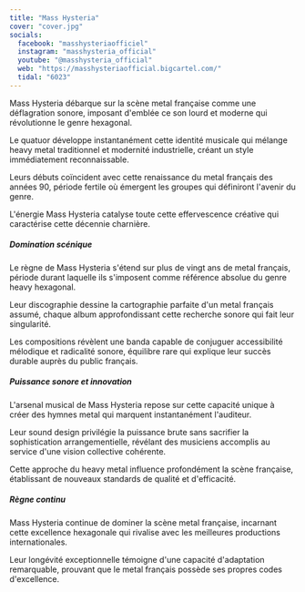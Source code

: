 ```yaml
---
title: "Mass Hysteria"
cover: "cover.jpg"
socials:
  facebook: "masshysteriaofficiel"
  instagram: "masshysteria_official"
  youtube: "@masshysteria_official"
  web: "https://masshysteriaofficial.bigcartel.com/"
  tidal: "6023"
---
```


Mass Hysteria débarque sur la scène metal française comme une déflagration sonore, imposant d'emblée ce son lourd et
moderne qui révolutionne le genre hexagonal.

Le quatuor développe instantanément cette identité musicale qui mélange heavy metal traditionnel et modernité
industrielle, créant un style immédiatement reconnaissable.

Leurs débuts coïncident avec cette renaissance du metal français des années 90, période fertile où émergent les groupes
qui définiront l'avenir du genre.

L'énergie Mass Hysteria catalyse toute cette effervescence créative qui caractérise cette décennie charnière.

##### Domination scénique

Le règne de Mass Hysteria s'étend sur plus de vingt ans de metal français, période durant laquelle ils s'imposent comme
référence absolue du genre heavy hexagonal.

Leur discographie dessine la cartographie parfaite d'un metal français assumé, chaque album approfondissant cette
recherche sonore qui fait leur singularité.

Les compositions révèlent une banda capable de conjuguer accessibilité mélodique et radicalité sonore, équilibre rare
qui explique leur succès durable auprès du public français.

##### Puissance sonore et innovation

L'arsenal musical de Mass Hysteria repose sur cette capacité unique à créer des hymnes metal qui marquent instantanément
l'auditeur.

Leur sound design privilégie la puissance brute sans sacrifier la sophistication arrangementielle, révélant des
musiciens accomplis au service d'une vision collective cohérente.

Cette approche du heavy metal influence profondément la scène française, établissant de nouveaux standards de qualité et
d'efficacité.

##### Règne continu

Mass Hysteria continue de dominer la scène metal française, incarnant cette excellence hexagonale qui rivalise avec les
meilleures productions internationales.

Leur longévité exceptionnelle témoigne d'une capacité d'adaptation remarquable, prouvant que le metal français possède
ses propres codes d'excellence.
